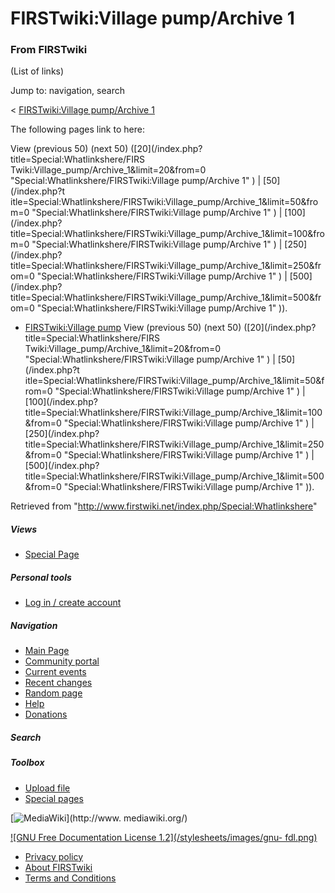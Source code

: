 # FIRSTwiki:Village pump/Archive 1

### From FIRSTwiki

(List of links)

Jump to: navigation, search

&lt; [FIRSTwiki:Village pump/Archive
1](/index.php?title=FIRSTwiki:Village_pump/Archive_1&redirect=no
"FIRSTwiki:Village pump/Archive 1" )  

The following pages link to here:

View (previous 50) (next 50) ([20](/index.php?title=Special:Whatlinkshere/FIRS
Twiki:Village_pump/Archive_1&limit=20&from=0
"Special:Whatlinkshere/FIRSTwiki:Village pump/Archive 1" ) | [50](/index.php?t
itle=Special:Whatlinkshere/FIRSTwiki:Village_pump/Archive_1&limit=50&from=0
"Special:Whatlinkshere/FIRSTwiki:Village pump/Archive 1" ) | [100](/index.php?
title=Special:Whatlinkshere/FIRSTwiki:Village_pump/Archive_1&limit=100&from=0
"Special:Whatlinkshere/FIRSTwiki:Village pump/Archive 1" ) | [250](/index.php?
title=Special:Whatlinkshere/FIRSTwiki:Village_pump/Archive_1&limit=250&from=0
"Special:Whatlinkshere/FIRSTwiki:Village pump/Archive 1" ) | [500](/index.php?
title=Special:Whatlinkshere/FIRSTwiki:Village_pump/Archive_1&limit=500&from=0
"Special:Whatlinkshere/FIRSTwiki:Village pump/Archive 1" )).

  * [FIRSTwiki:Village pump](/index.php/FIRSTwiki:Village_pump "FIRSTwiki:Village pump" )
View (previous 50) (next 50) ([20](/index.php?title=Special:Whatlinkshere/FIRS
Twiki:Village_pump/Archive_1&limit=20&from=0
"Special:Whatlinkshere/FIRSTwiki:Village pump/Archive 1" ) | [50](/index.php?t
itle=Special:Whatlinkshere/FIRSTwiki:Village_pump/Archive_1&limit=50&from=0
"Special:Whatlinkshere/FIRSTwiki:Village pump/Archive 1" ) | [100](/index.php?
title=Special:Whatlinkshere/FIRSTwiki:Village_pump/Archive_1&limit=100&from=0
"Special:Whatlinkshere/FIRSTwiki:Village pump/Archive 1" ) | [250](/index.php?
title=Special:Whatlinkshere/FIRSTwiki:Village_pump/Archive_1&limit=250&from=0
"Special:Whatlinkshere/FIRSTwiki:Village pump/Archive 1" ) | [500](/index.php?
title=Special:Whatlinkshere/FIRSTwiki:Village_pump/Archive_1&limit=500&from=0
"Special:Whatlinkshere/FIRSTwiki:Village pump/Archive 1" )).

Retrieved from "<http://www.firstwiki.net/index.php/Special:Whatlinkshere>"

##### Views

  * [Special Page](/index.php/Special:Whatlinkshere/FIRSTwiki:Village_pump/Archive_1)

##### Personal tools

  * [Log in / create account](/index.php?title=Special:Userlogin&returnto=Special:Whatlinkshere)

[](/index.php/Main_Page "Main Page" )

##### Navigation

  * [Main Page](/index.php/Main_Page)
  * [Community portal](/index.php/FIRSTwiki:Community_portal)
  * [Current events](/index.php/Current_events)
  * [Recent changes](/index.php/Special:Recentchanges)
  * [Random page](/index.php/Special:Random)
  * [Help](/index.php/Help:Contents)
  * [Donations](/index.php/FIRSTwiki:Site_support)

##### Search



##### Toolbox

  * [Upload file](/index.php/Special:Upload)
  * [Special pages](/index.php/Special:Specialpages)

[![MediaWiki](/skins/common/images/poweredby_mediawiki_88x31.png)](http://www.
mediawiki.org/)

[![GNU Free Documentation License 1.2](/stylesheets/images/gnu-
fdl.png)](http://www.gnu.org/copyleft/fdl.html)

  * [Privacy policy](/index.php/FIRSTwiki:Privacy_policy "FIRSTwiki:Privacy policy" )
  * [About FIRSTwiki](/index.php/FIRSTwiki:About "FIRSTwiki:About" )
  * [Terms and Conditions](/index.php/FIRSTwiki:Terms_and_conditions "FIRSTwiki:Terms and conditions" )

